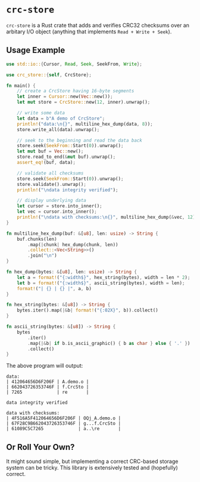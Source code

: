 # `crc-store`

`crc-store` is a Rust crate that adds and verifies CRC32 checksums over an arbitary I/O object (anything that implements `Read + Write + Seek`).

## Usage Example

```rust
use std::io::{Cursor, Read, Seek, SeekFrom, Write};

use crc_store::{self, CrcStore};

fn main() {
    // create a CrcStore having 16-byte segments
    let inner = Cursor::new(Vec::new());
    let mut store = CrcStore::new(12, inner).unwrap();

    // write some data
    let data = b"A demo of CrcStore";
    println!("data:\n{}", multiline_hex_dump(data, 8));
    store.write_all(data).unwrap();

    // seek to the beginning and read the data back
    store.seek(SeekFrom::Start(0)).unwrap();
    let mut buf = Vec::new();
    store.read_to_end(&mut buf).unwrap();
    assert_eq!(buf, data);

    // validate all checksums
    store.seek(SeekFrom::Start(0)).unwrap();
    store.validate().unwrap();
    println!("\ndata integrity verified");

    // display underlying data
    let cursor = store.into_inner();
    let vec = cursor.into_inner();
    println!("\ndata with checksums:\n{}", multiline_hex_dump(&vec, 12));
}

fn multiline_hex_dump(buf: &[u8], len: usize) -> String {
    buf.chunks(len)
        .map(|chunk| hex_dump(chunk, len))
        .collect::<Vec<String>>()
        .join("\n")
}

fn hex_dump(bytes: &[u8], len: usize) -> String {
    let a = format!("{:width$}", hex_string(bytes), width = len * 2);
    let b = format!("{:width$}", ascii_string(bytes), width = len);
    format!("| {} | {} |", a, b)
}

fn hex_string(bytes: &[u8]) -> String {
    bytes.iter().map(|&b| format!("{:02X}", b)).collect()
}

fn ascii_string(bytes: &[u8]) -> String {
    bytes
        .iter()
        .map(|&b| if b.is_ascii_graphic() { b as char } else { '.' })
        .collect()
}
```

The above program will output:

```
data:
| 412064656D6F206F | A.demo.o |
| 662043726353746F | f.CrcSto |
| 7265             | re       |

data integrity verified

data with checksums:
| 4F516A5F412064656D6F206F | OQj_A.demo.o |
| 67F28C9B662043726353746F | g...f.CrcSto |
| 61089C5C7265             | a..\re       |
```

## Or Roll Your Own?

It might sound simple, but implementing a correct CRC-based storage system can be tricky. This library is extensively tested and (hopefully) correct.

